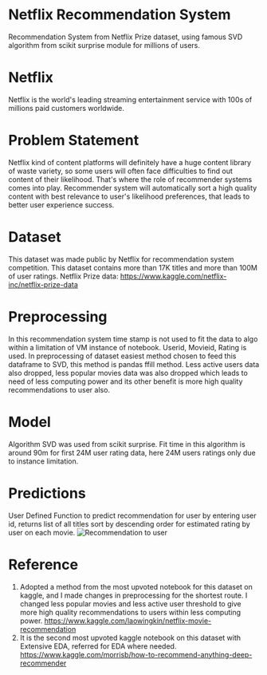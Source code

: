 # Netflix Recommendation System
Recommendation System from Netflix Prize dataset, using famous SVD algorithm from scikit surprise module for millions of users.

# Netflix
Netflix is the world's leading streaming entertainment service with 100s of millions paid customers worldwide.

# Problem Statement
Netflix kind of content platforms will definitely have a huge content library of waste variety, so some users will often face difficulties to find out content of their likelihood. That's where the role of recommender systems comes into play. Recommender system will automatically sort a high quality content with best relevance to user's likelihood preferences, that leads to better user experience success.

# Dataset
This dataset was made public by Netflix for recommendation system competition. This dataset contains more than 17K titles and more than 100M of user ratings.
Netflix Prize data: https://www.kaggle.com/netflix-inc/netflix-prize-data

# Preprocessing
In this recommendation system time stamp is not used to fit the data to algo within a limitation of VM instance of notebook. Userid, Movieid, Rating is used. In preprocessing of dataset easiest method chosen to feed this dataframe to SVD, this method is pandas ffill method. 
Less active users data also dropped, less popular movies data was also dropped which leads to need of less computing power and its other benefit is more high quality recommendations to user also.

# Model
Algorithm SVD was used from scikit surprise. Fit time in this algorithm is around 90m for first 24M user rating data, here 24M users ratings only due to instance limitation.

# Predictions
User Defined Function to predict recommendation for user by entering user id, returns list of all titles sort by descending order for estimated rating by user on each movie.
![Recommendation to user](https://user-images.githubusercontent.com/75474944/117961104-5c6cab00-b33b-11eb-94d8-8fbf10b3dbe3.PNG)

# Reference
1. Adopted a method from the most upvoted notebook for this dataset on kaggle, and I made changes in preprocessing for the shortest route. I changed less popular movies and less active user threshold to give more high quality recommendations to users within less computing power.
https://www.kaggle.com/laowingkin/netflix-movie-recommendation
2. It is the second most upvoted kaggle notebook on this dataset with Extensive EDA, referred for EDA where needed.
https://www.kaggle.com/morrisb/how-to-recommend-anything-deep-recommender
